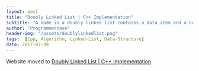 ```yaml
---
layout: post
title: "Doubly Linked List | C++ Implementation"
subtitle: "A node in a doubly linked list contains a data item and a node pointer to the next node. In a singly linked list we can traverse only in one direction."
author: "Programmercave"
header-img: "/assets/doublylinkedlist.png"
tags:  [Cpp, Algorithm, Linked-List, Data-Structure]
date: 2017-07-28
---
```


Website moved to [Doubly Linked List | C++ Implementation](https://programmercave.com/blog/2017/07/28/C++-Doubly-Linked-List-using-Template-(Data-Structure))